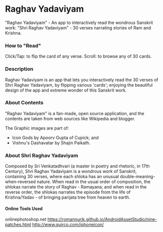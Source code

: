 # Raghav Yadaviyam
"Raghav Yadaviyam" - An app to interactively read the wondrous Sanskrit work: "Shri Raghav Yadaviyam" - 30 verses narrating stories of Ram and Krishna.

### How to "Read"
Click/Tap: to flip the card of any verse.
Scroll: to browse any of 30 cards.

### Description
Raghav Yadaviyam is an app that lets you interactively read the 30 verses of Shri Raghav Yadaviyam, by flipping various 'cards'; enjoying the beautiful design of the app and extreme wonder of this Sanskrit work. 

### About Contents
"Raghav Yadaviyam" is a fan-made, open source application, and the contents are taken from web sources like Wikipedia and blogger. 

The Graphic images are part of: 
- Icon Gods by Apoorv Gupta of Cupick; and 
- Vishnu's Dashavatar by Shajin Paikath.


### About Shri Raghav Yadaviyam
Composed by Sri Venkatadhvari (a master in poetry and rhetoric, in 17th Century), Shri Raghav Yadaviyam is a wondrous work of Sanskrit, containing 30 verses, where each shloka has an unusual double-meaning-when-reversed nature.
When read in the usual order of composition, the shlokas narrate the story of Raghav - Ramayana; and when read in the reverse order, the shlokas narrates the episode from the life of Krishna/Yadav - of bringing parijata tree from heaven to earth. 


#### Online Tools Used
onlinephotoshop.net
https://romannurik.github.io/AndroidAssetStudio/nine-patches.html
http://www.quirco.com/iphoneicon/
